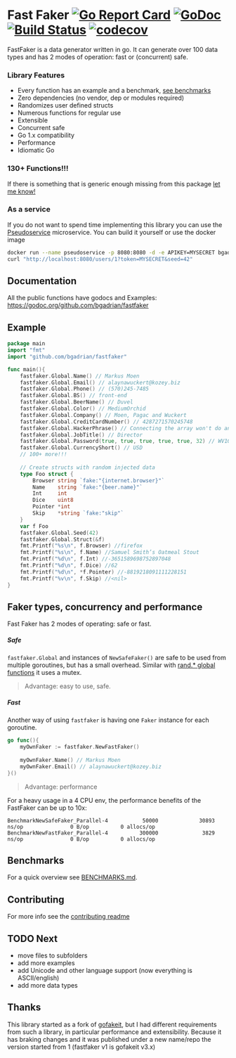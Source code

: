# Fast Faker [![Go Report Card](https://goreportcard.com/badge/github.com/bgadrian/fastfaker)](https://goreportcard.com/report/github.com/bgadrian/fastfaker) [![GoDoc](https://godoc.org/github.com/bgadrian/fastfaker?status.svg)](https://godoc.org/github.com/bgadrian/fastfaker) [![Build Status](https://travis-ci.com/bgadrian/fastfaker.svg?branch=master)](https://travis-ci.com/bgadrian/fastfaker) [![codecov](https://codecov.io/gh/bgadrian/fastfaker/branch/master/graph/badge.svg)](https://codecov.io/gh/bgadrian/fastfaker)

FastFaker is a data generator written in go. It can generate over 100 data types and has 2 modes of operation: fast or (concurrent) safe.

### Library Features
- Every function has an example and a benchmark,
[see benchmarks](https://github.com/bgadrian/fastfaker/blob/master/BENCHMARKS.md)
- Zero dependencies (no vendor, dep or modules required)
- Randomizes user defined structs
- Numerous functions for regular use
- Extensible
- Concurrent safe
- Go 1.x compatibility
- Performance
- Idiomatic Go

### 130+ Functions!!!
If there is something that is generic enough missing from this package [let me know!](./CONTRIBUTING.md)

### As a service
If you do not want to spend time implementing this library you can use the [Pseudoservice](https://github.com/bgadrian/pseudoservice) microservice. You can build it yourself or use the docker image
```bash
docker run --name pseudoservice -p 8080:8080 -d -e APIKEY=MYSECRET bgadrian/pseudoservice
curl "http://localhost:8080/users/1?token=MYSECRET&seed=42"
```

## Documentation
All the public functions have godocs and Examples: https://godoc.org/github.com/bgadrian/fastfaker

## Example
```go
package main
import "fmt"
import "github.com/bgadrian/fastfaker"

func main(){
    fastfaker.Global.Name() // Markus Moen
    fastfaker.Global.Email() // alaynawuckert@kozey.biz
    fastfaker.Global.Phone() // (570)245-7485
    fastfaker.Global.BS() // front-end
    fastfaker.Global.BeerName() // Duvel
    fastfaker.Global.Color() // MediumOrchid
    fastfaker.Global.Company() // Moen, Pagac and Wuckert
    fastfaker.Global.CreditCardNumber() // 4287271570245748
    fastfaker.Global.HackerPhrase() // Connecting the array won't do anything, we need to generate the haptic COM driver!
    fastfaker.Global.JobTitle() // Director
    fastfaker.Global.Password(true, true, true, true, true, 32) // WV10MzLxq2DX79w1omH97_0ga59j8!kj
    fastfaker.Global.CurrencyShort() // USD
    // 100+ more!!!
    
    // Create structs with random injected data
    type Foo struct {
        Browser string `fake:"{internet.browser}"`
        Name    string `fake:"{beer.name}"`
        Int     int
        Dice    uint8
        Pointer *int
        Skip    *string `fake:"skip"`
    }
    var f Foo
    fastfaker.Global.Seed(42)
    fastfaker.Global.Struct(&f)
    fmt.Printf("%s\n", f.Browser) //firefox
    fmt.Printf("%s\n", f.Name) //Samuel Smith’s Oatmeal Stout
    fmt.Printf("%d\n", f.Int) //-3651589698752897048
    fmt.Printf("%d\n", f.Dice) //62
    fmt.Printf("%d\n", *f.Pointer) //-8819218091111228151
    fmt.Printf("%v\n", f.Skip) //<nil>
}
```

## Faker types, concurrency and performance
Fast Faker has 2 modes of operating: safe or fast. 
    
##### Safe
`fastfaker.Global` and instances of `NewSafeFaker()` are safe to be used from multiple goroutines, but has a small overhead. Similar with [rand.* global functions](https://golang.org/src/math/rand/rand.go?#L288) it uses a mutex.

> Advantage: easy to use, safe.

##### Fast
Another way of using `fastfaker` is having one `Faker` instance for each goroutine. 
```go
go func(){
    myOwnFaker := fastfaker.NewFastFaker()
    
    myOwnFaker.Name() // Markus Moen
    myOwnFaker.Email() // alaynawuckert@kozey.biz
}()
```

> Advantage: performance

For a heavy usage in a 4 CPU env, the performance benefits of the FastFaker can be up to 10x:
```
BenchmarkNewSafeFaker_Parallel-4           50000             30893 ns/op               0 B/op          0 allocs/op
BenchmarkNewFastFaker_Parallel-4          300000              3829 ns/op               0 B/op          0 allocs/op
```

## Benchmarks
For a quick overview see [BENCHMARKS.md](./BENCHMARKS.md).

## Contributing
For more info see the [contributing readme](./CONTRIBUTING.md)

## TODO Next
* move files to subfolders
* add more examples
* add Unicode and other language support (now everything is ASCII/english)
* add more data types

## Thanks
This library started as a fork of [gofakeit](https://github.com/brianvoe/gofakeit/), but I had different requirements from such a library, in particular performance and extensibility.
Because it has braking changes and it was published under a new name/repo the version started from 1 (fastfaker v1 is gofakeit v3.x)
